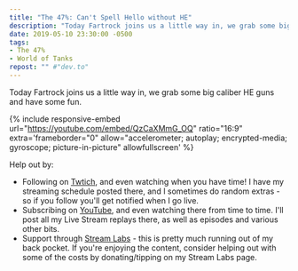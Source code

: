 ```yaml
---
title: "The 47%: Can't Spell Hello without HE"
description: "Today Fartrock joins us a little way in, we grab some big caliber HE guns and have some fun."
date: 2019-05-10 23:30:00 -0500
tags:
- The 47%
- World of Tanks
repost: "" #"dev.to"
---
```


Today Fartrock joins us a little way in, we grab some big caliber HE guns and have some fun.

<!--more-->

{% include responsive-embed url="https://youtube.com/embed/QzCaXMmG_OQ" ratio="16:9" extra='frameborder="0" allow="accelerometer; autoplay; encrypted-media; gyroscope; picture-in-picture" allowfullscreen' %}

Help out by:
 * Following on [Twtich](https://twitch.tv/AnonJr_Live), and even watching when you have time! I have my streaming schedule posted there, and I sometimes do random extras - so if you follow you'll get notified when I go live.
 * Subscribing on [YouTube](http://www.youtube.com/channel/UCXafqhKHbkSUIrq0LAuu0tw), and even watching there from time to time. I'll post all my Live Stream replays there, as well as episodes and various other bits.
 * Support through [Stream Labs](https://streamlabs.com/anonjr_live) - this is pretty much running out of my back pocket. If you're enjoying the content, consider helping out with some of the costs by donating/tipping on my Stream Labs page.